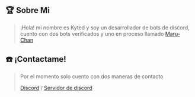 ## 🏆 **Sobre Mi**
>¡Hola! mi nombre es Kyted y soy un desarrollador de bots de discord, cuento con dos bots verificados y uno en proceso llamado [Maru-Chan](https://discord.com/oauth2/authorize?client_id=887811541171314698&permissions=0&scope=bot%20applications.commands) 



## ☎️ **¡Contactame!**
> Por el momento solo cuento con dos maneras de contacto
> 
> [Discord](https://discord.com/users/555938295721361429) / [Servidor de discord](https://discord.gg/YRVmFM4YYK)

